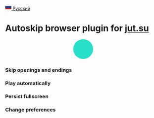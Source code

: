 [<img src="assets/ru.svg" alt="RU Flag" width="20"/> Русский](https://github.com/kerdl/jutsuper/blob/main/README-RU.md)


# Autoskip browser plugin for [jut.su](https://jut.su/)

<a href="#"><p align="center"><img src="assets/circle.svg" width="64"/></p></a>

### Skip openings and endings

### Play automatically

### Persist fullscreen

### Change preferences